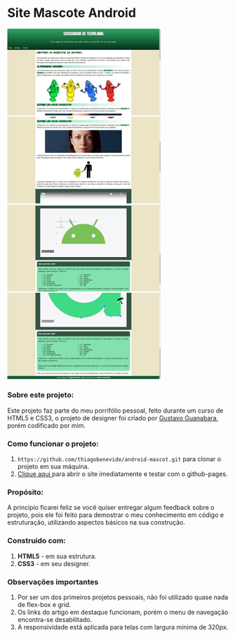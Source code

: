 # Site Mascote Android

<div>
 <img src="image/mascote_android1.png" width="350px">
 <img src="image/mascote_android2.png" width="350px">
 <img src="image/mascote_android3.png" width="350px">
 <img src="image/mascote_android4.png" width="350px">
</div>

### Sobre este projeto:

Este projeto faz parte do meu porrifólio pessoal, feito durante um curso de HTML5 e CSS3, o projeto de designer foi criado por <a href="https://github.com/gustavoguanabara" target="_blank">Gustavo Guanabara<a>, porém codificado por mim.


### Como funcionar o projeto:
1. `https://github.com/thiagobenevide/android-mascot.git` para clonar o projeto em sua máquina.
2. <a href="https://thiagobenevide.github.io/android-mascot/">Clique aqui <a>para abrir o site imediatamente e testar com o github-pages.

### Propósito:
 
  A principio ficarei feliz se você quiser entregar algum feedback sobre o projeto, pois ele foi feito para demostrar o meu conhecimento em código e estruturação, utilizando aspectos básicos na sua construção.
  
### Construido com:
1. **HTML5** - em sua estrutura.
2. **CSS3** - em seu designer.
  
### Observações importantes
1. Por ser um dos primeiros projetos pessoais, não foi utilizado quase nada de flex-box e grid.
2. Os links do artigo em destaque funcionam, porém o menu de navegação encontra-se desabilitado.
3. A responsividade está aplicada para telas com largura mínima de 320px.

